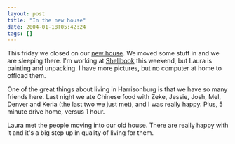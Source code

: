```yaml
---
layout: post
title: "In the new house"
date: 2004-01-18T05:42:24
tags: []
---
```


This friday we closed on our [new house][1]. We moved some stuff in and we are
sleeping there. I'm working at [Shellbook][2] this weekend, but Laura is
painting and unpacking. I have more pictures, but no computer at home to
offload them.

One of the great things about living in Harrisonburg is that we have so many
friends here. Last night we ate Chinese food with Zeke, Jessie, Josh, Mel,
Denver and Keria (the last two we just met), and I was really happy. Plus, 5
minute drive home, versus 1 hour.

Laura met the people moving into our old house. There are really happy with it
and it's a big step up in quality of living for them.

   [1]: /gallery/harrisonburg_house
   [2]: http://www.shellbook.com/
